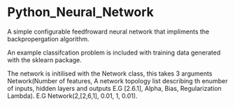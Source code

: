 # Python_Neural_Network

A simple configurable feedfroward neural network that impliments the backpropergation algorithm.

An example classifcation problem is included with training data generated with the sklearn package.

The network is initilised with the Network class, this takes 3 arguments Network(Number of features, A network topology list describing th enumber of inputs, hidden layers and outputs E.G [2.6.1], Alpha, Bias, Regularization Lambda). E.G Network(2,[2,6,1], 0.01, 1, 0.01).
